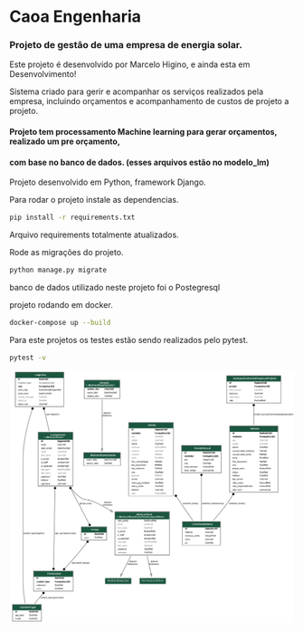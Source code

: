 # Caoa Engenharia
### Projeto de gestão de uma empresa de energia solar.

 Este projeto é desenvolvido por Marcelo Higino, e ainda esta em Desenvolvimento!

Sistema criado para gerir e acompanhar os serviços realizados pela empresa, incluindo
orçamentos e acompanhamento de custos de projeto a projeto.

#### Projeto tem processamento Machine learning para gerar orçamentos, realizado um pre orçamento,
#### com base no banco de dados. (esses arquivos estão no modelo_lm)

Projeto desenvolvido em Python, framework Django.

Para rodar o projeto instale as dependencias.
`````bash
pip install -r requirements.txt
`````

Arquivo requirements totalmente atualizados.

Rode as migrações do projeto.
`````bash
python manage.py migrate
`````

banco de dados utilizado neste projeto foi o Postegresql


projeto rodando em docker.
`````bash
docker-compose up --build
`````

Para este projetos os testes estão sendo realizados pelo pytest.
`````bash
pytest -v
`````

![Diagrama ER](diagram.png)